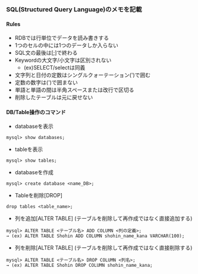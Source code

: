 ### SQL(Structured Query Language)のメモを記載

#### Rules
- RDBでは行単位でデータを読み書きする
- 1つのセルの中には1つのデータしか入らない
- SQL文の最後は[;]で終わる
- Keywordの大文字/小文字は区別されない
  - (ex)SELECT/selectは同義
- 文字列と日付の定数はシングルクォーテーション(')で囲む
- 定数の数字は(')で囲まない
- 単語と単語の間は半角スペースまたは改行で区切る
- 削除したテーブルは元に戻せない  


#### DB/Table操作のコマンド
- databaseを表示
```
mysql> show databases;
```
- tableを表示
```
mysql> show tables;
```
- databaseを作成
```
mysql> create database <name_DB>;
```

- Tableを削除[DROP]
```
drop tables <table_name>;
```


- 列を追加[ALTER TABLE] (テーブルを削除して再作成ではなく直接追加する)
```
mysql> ALTER TABLE <テーブル名> ADD COLUMN <列の定義>;
→ (ex) ALTER TABLE Shohin ADD COLUMN shohin_name_kana VARCHAR(100);
```
- 列を削除[ALTER TABLE] (テーブルを削除して再作成ではなく直接削除する)
```
mysql> ALTER TABLE <テーブル名> DROP COLUMN <列名>;
→ (ex) ALTER TABLE Shohin DROP COLUMN shohin_name_kana;
```

